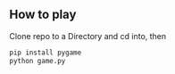 ## How to play
Clone repo to a Directory and cd into, then
```bash
pip install pygame
python game.py
```
